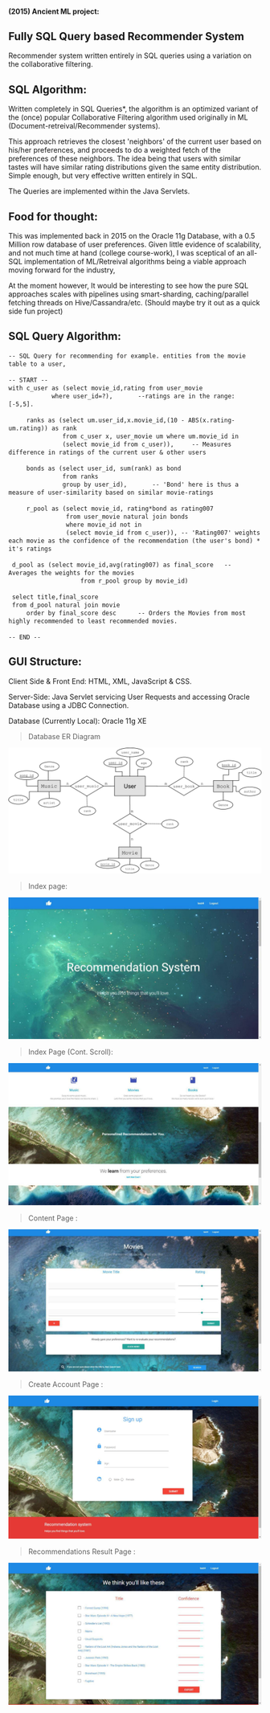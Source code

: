 #### (2015) Ancient ML project: 
## Fully SQL Query based Recommender System 
Recommender system written entirely in SQL queries using a variation on the collaborative filtering. 

## SQL Algorithm:

Written completely in SQL Queries*, the algorithm is an optimized variant of the (once) popular Collaborative Filtering algorithm used originally in ML (Document-retreival/Recommender systems).

This approach retrieves the closest 'neighbors' of the current user based on his/her preferences, and proceeds to do a weighted fetch of the preferences of these neighbors. The idea being that users with similar tastes will have similar rating distributions given the same entity distribution. Simple enough, but very effective written entirely in SQL. 

The Queries are implemented within the Java Servlets.

## Food for thought:
This was implemented back in 2015 on the Oracle 11g Database, with a 0.5 Million row database of user preferences. Given little evidence of scalability, and not much time at hand (college course-work), I was sceptical of an all-SQL implementation of ML/Retreival algorithms being a viable approach moving forward for the industry,

At the moment however, It would be interesting to see how the pure SQL approaches scales with pipelines using smart-sharding, caching/parallel fetching threads on Hive/Cassandra/etc. (Should maybe try it out as a quick side fun project)

## SQL Query Algorithm: 

    -- SQL Query for recommending for example. entities from the movie table to a user, 
    
    -- START --
    with c_user as (select movie_id,rating from user_movie      
                where user_id=?),       --ratings are in the range: [-5,5]. 
            
         ranks as (select um.user_id,x.movie_id,(10 - ABS(x.rating-um.rating)) as rank   
				   from c_user x, user_movie um where um.movie_id in
				   (select movie_id from c_user)),     -- Measures difference in ratings of the current user & other users

         bonds as (select user_id, sum(rank) as bond 
				   from ranks
				   group by user_id),       -- 'Bond' here is thus a measure of user-similarity based on similar movie-ratings

         r_pool as (select movie_id, rating*bond as rating007   
					from user_movie natural join bonds
					where movie_id not in
					(select movie_id from c_user)), -- 'Rating007' weights each movie as the confidence of the recommendation (the user's bond) * it's ratings
			  
	 d_pool as (select movie_id,avg(rating007) as final_score   -- Averages the weights for the movies
	    				from r_pool group by movie_id)
	
	 select title,final_score 
	 from d_pool natural join movie 
         order by final_score desc      -- Orders the Movies from most highly recommended to least recommended movies.
         
    -- END --


## GUI Structure:

Client Side & Front End: HTML, XML, JavaScript & CSS.

Server-Side: Java Servlet servicing User Requests and accessing Oracle Database using a JDBC Connection. 
    
Database (Currently Local): Oracle 11g XE

> Database ER Diagram

![index1](img/0.png)

> Index page:  

![index2](img/1.jpg)

> Index Page (Cont. Scroll): 

![index4](img/3.jpg)

> Content Page :

![index3](img/2.jpg)

> Create Account Page :

![index6](img/5.JPG)

> Recommendations Result Page :

![index5](img/4.jpg)


